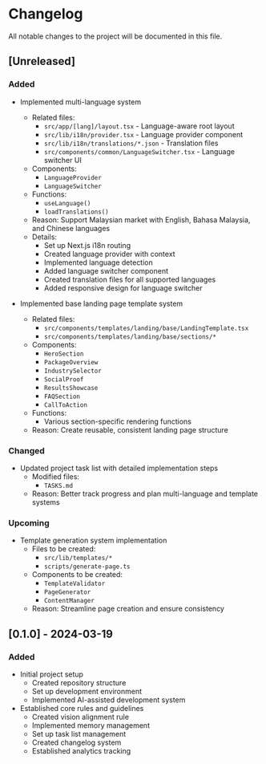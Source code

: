 # Changelog

All notable changes to the project will be documented in this file.

## [Unreleased]

### Added
- Implemented multi-language system
  - Related files:
    - `src/app/[lang]/layout.tsx` - Language-aware root layout
    - `src/lib/i18n/provider.tsx` - Language provider component
    - `src/lib/i18n/translations/*.json` - Translation files
    - `src/components/common/LanguageSwitcher.tsx` - Language switcher UI
  - Components:
    - `LanguageProvider`
    - `LanguageSwitcher`
  - Functions:
    - `useLanguage()`
    - `loadTranslations()`
  - Reason: Support Malaysian market with English, Bahasa Malaysia, and Chinese languages
  - Details:
    - Set up Next.js i18n routing
    - Created language provider with context
    - Implemented language detection
    - Added language switcher component
    - Created translation files for all supported languages
    - Added responsive design for language switcher

- Implemented base landing page template system
  - Related files:
    - `src/components/templates/landing/base/LandingTemplate.tsx`
    - `src/components/templates/landing/base/sections/*`
  - Components:
    - `HeroSection`
    - `PackageOverview`
    - `IndustrySelector`
    - `SocialProof`
    - `ResultsShowcase`
    - `FAQSection`
    - `CallToAction`
  - Functions:
    - Various section-specific rendering functions
  - Reason: Create reusable, consistent landing page structure

### Changed
- Updated project task list with detailed implementation steps
  - Modified files:
    - `TASKS.md`
  - Reason: Better track progress and plan multi-language and template systems

### Upcoming
- Template generation system implementation
  - Files to be created:
    - `src/lib/templates/*`
    - `scripts/generate-page.ts`
  - Components to be created:
    - `TemplateValidator`
    - `PageGenerator`
    - `ContentManager`
  - Reason: Streamline page creation and ensure consistency

## [0.1.0] - 2024-03-19
### Added
- Initial project setup
  - Created repository structure
  - Set up development environment
  - Implemented AI-assisted development system
- Established core rules and guidelines
  - Created vision alignment rule
  - Implemented memory management
  - Set up task list management
  - Created changelog system
  - Established analytics tracking 